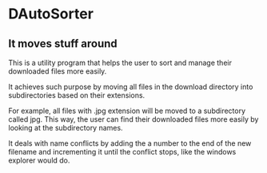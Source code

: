 # DAutoSorter

## It moves stuff around 

This is a utility program that helps the user to sort and manage their downloaded files more easily.

It achieves such purpose by moving all files in the download directory into subdirectories based on their extensions.

For example, all files with .jpg extension will be moved to a subdirectory called jpg. This way, the user can find their downloaded files more easily by looking at the subdirectory names.

It deals with name conflicts by adding the a number to the end of the new filename and incrementing it until the conflict stops, like the windows explorer would do.
